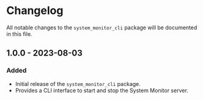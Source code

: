 # Changelog

All notable changes to the `system_monitor_cli` package will be documented in this file. 

## 1.0.0 - 2023-08-03
### Added
- Initial release of the `system_monitor_cli` package.
- Provides a CLI interface to start and stop the System Monitor server.

